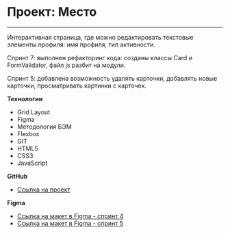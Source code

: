# Проект: Место
------------------------------------

Интерактивная страница, где можно редактировать текстовые элементы профиля: имя профиля, тип активности.

Спринт 7: выполнен рефакторинг кода: созданы классы Card и FormValidator, файл js разбит на модули.

Спринт 5: добавлена возможность удалять карточки, добавлять новые карточки, просматривать картинки с карточек.

**Технологии**
* Grid Layout
* Figma
* Методология БЭМ 
* Flexbox
* GIT
* HTML5
* CSS3
* JavaScript

**GitHub**

* [Ссылка на проект](https://veronikasergienko.github.io/mesto/index.html)

**Figma**

* [Ссылка на макет в Figma - спринт 4](https://www.figma.com/file/2cn9N9jSkmxD84oJik7xL7/JavaScript.-Sprint-4?node-id=0%3A1)
* [Ссылка на макет в Figma - спринт 5](https://www.figma.com/file/bjyvbKKJN2naO0ucURl2Z0/JavaScript.-Sprint-5?node-id=50160%3A172)
